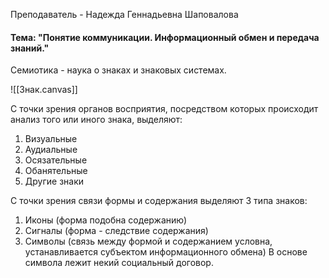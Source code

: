 Преподаватель - Надежда Геннадьевна Шаповалова
#### Тема: "Понятие коммуникации. Информационный обмен и передача знаний."

Семиотика - наука о знаках и знаковых системах.

![[Знак.canvas]]

С точки зрения органов восприятия, посредством которых происходит анализ того или иного знака, выделяют:
1. Визуальные
2. Аудиальные
3. Осязательные
4. Обанятельные
5. Другие знаки

С точки зрения связи формы и содержания выделяют 3 типа знаков:
1. Иконы (форма подобна содержанию)
2. Сигналы (форма - следствие содержания)
3. Символы (связь между формой и содержанием условна, устанавливается субъектом информационного обмена)
В основе символа лежит некий социальный договор.
